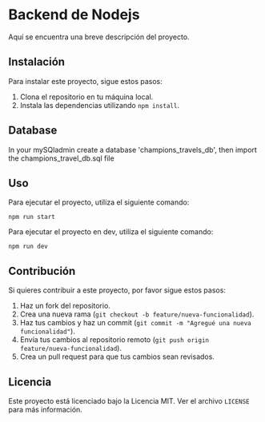 # Backend de Nodejs

Aquí se encuentra una breve descripción del proyecto.

## Instalación

Para instalar este proyecto, sigue estos pasos:

1. Clona el repositorio en tu máquina local.
2. Instala las dependencias utilizando `npm install`.

## Database

In your mySQladmin create a database 'champions_travels_db', then import the champions_travel_db.sql file

## Uso

Para ejecutar el proyecto, utiliza el siguiente comando:

```
npm run start
```
Para ejecutar el proyecto en dev, utiliza el siguiente comando:

```
npm run dev
```

## Contribución

Si quieres contribuir a este proyecto, por favor sigue estos pasos:

1. Haz un fork del repositorio.
2. Crea una nueva rama (`git checkout -b feature/nueva-funcionalidad`).
3. Haz tus cambios y haz un commit (`git commit -m "Agregué una nueva funcionalidad"`).
4. Envía tus cambios al repositorio remoto (`git push origin feature/nueva-funcionalidad`).
5. Crea un pull request para que tus cambios sean revisados.

## Licencia

Este proyecto está licenciado bajo la Licencia MIT. Ver el archivo `LICENSE` para más información.
